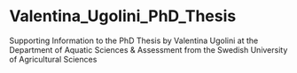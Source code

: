 # Valentina_Ugolini_PhD_Thesis
Supporting Information to the PhD Thesis by Valentina Ugolini at the Department of Aquatic Sciences &amp; Assessment from the Swedish University of Agricultural Sciences
